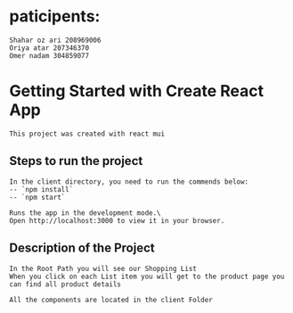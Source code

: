 # paticipents:

    Shahar oz ari 208969006
    Oriya atar 207346370
    Omer nadam 304859077

# Getting Started with Create React App

    This project was created with react mui

## Steps to run the project

    In the client directory, you need to run the commends below:
    -- `npm install`
    -- `npm start`

    Runs the app in the development mode.\
    Open http://localhost:3000 to view it in your browser.

## Description of the Project

    In the Root Path you will see our Shopping List
    When you click on each List item you will get to the product page you can find all product details

    All the components are located in the client Folder
